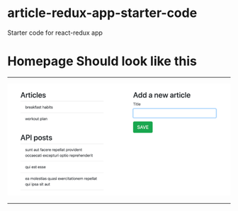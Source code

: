 # article-redux-app-starter-code
Starter code for react-redux app

# Homepage Should look like this

---
![homepage](main_page.png)

---